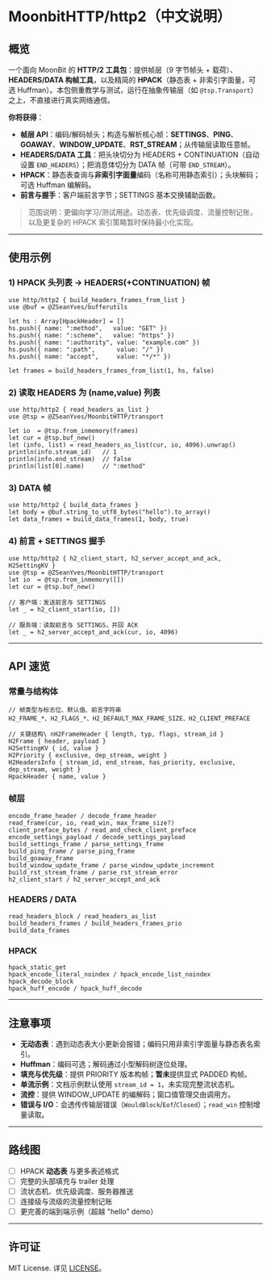 # MoonbitHTTP/http2（中文说明）

## 概览

一个面向 MoonBit 的 **HTTP/2 工具包**：提供帧层（9 字节帧头 + 载荷）、**HEADERS/DATA 构帧工具**，以及精简的 **HPACK**（静态表 + 非索引字面量，可选 Huffman）。本包侧重教学与测试，运行在抽象传输层（如 `@tsp.Transport`）之上，不直接进行真实网络通信。

**你将获得**：

* **帧层 API**：编码/解码帧头；构造与解析核心帧：**SETTINGS**、**PING**、**GOAWAY**、**WINDOW_UPDATE**、**RST_STREAM**；从传输层读取任意帧。
* **HEADERS/DATA 工具**：把头块切分为 HEADERS + CONTINUATION（自动设置 `END_HEADERS`）；把消息体切分为 DATA 帧（可带 `END_STREAM`）。
* **HPACK**：静态表查询与**非索引字面量**编码（名称可用静态索引）；头块解码；可选 Huffman 编解码。
* **前言与握手**：客户端前言字节；SETTINGS 基本交换辅助函数。

> 范围说明：更偏向学习/测试用途。动态表、优先级调度、流量控制记账，以及更复杂的 HPACK 索引策略暂时保持最小化实现。

---

## 使用示例

### 1) HPACK 头列表 → HEADERS(+CONTINUATION) 帧

```moonbit
use http/http2 { build_headers_frames_from_list }
use @buf = @ZSeanYves/bufferutils

let hs : Array[HpackHeader] = []
hs.push({ name: ":method",   value: "GET" })
hs.push({ name: ":scheme",   value: "https" })
hs.push({ name: ":authority", value: "example.com" })
hs.push({ name: ":path",      value: "/" })
hs.push({ name: "accept",     value: "*/*" })

let frames = build_headers_frames_from_list(1, hs, false)
```

### 2) 读取 HEADERS 为 (name,value) 列表

```moonbit
use http/http2 { read_headers_as_list }
use @tsp = @ZSeanYves/MoonbitHTTP/transport

let io  = @tsp.from_inmemory(frames)
let cur = @tsp.buf_new()
let (info, list) = read_headers_as_list(cur, io, 4096).unwrap()
println(info.stream_id)   // 1
println(info.end_stream)  // false
println(list[0].name)     // ":method"
```

### 3) DATA 帧

```moonbit
use http/http2 { build_data_frames }
let body = @buf.string_to_utf8_bytes("hello").to_array()
let data_frames = build_data_frames(1, body, true)
```

### 4) 前言 + SETTINGS 握手

```moonbit
use http/http2 { h2_client_start, h2_server_accept_and_ack, H2SettingKV }
use @tsp = @ZSeanYves/MoonbitHTTP/transport
let io  = @tsp.from_inmemory([])
let cur = @tsp.buf_new()

// 客户端：发送前言与 SETTINGS
let _ = h2_client_start(io, [])

// 服务端：读取前言与 SETTINGS，并回 ACK
let _ = h2_server_accept_and_ack(cur, io, 4096)
```

---

## API 速览

### 常量与结构体

```moonbit
// 帧类型与标志位、默认值、前言字符串
H2_FRAME_*、H2_FLAGS_*、H2_DEFAULT_MAX_FRAME_SIZE、H2_CLIENT_PREFACE

// 关键结构\ nH2FrameHeader { length, typ, flags, stream_id }
H2Frame { header, payload }
H2SettingKV { id, value }
H2Priority { exclusive, dep_stream, weight }
H2HeadersInfo { stream_id, end_stream, has_priority, exclusive, dep_stream, weight }
HpackHeader { name, value }
```

### 帧层

```moonbit
encode_frame_header / decode_frame_header
read_frame(cur, io, read_win, max_frame_size?)
client_preface_bytes / read_and_check_client_preface
encode_settings_payload / decode_settings_payload
build_settings_frame / parse_settings_frame
build_ping_frame / parse_ping_frame
build_goaway_frame
build_window_update_frame / parse_window_update_increment
build_rst_stream_frame / parse_rst_stream_error
h2_client_start / h2_server_accept_and_ack
```

### HEADERS / DATA

```moonbit
read_headers_block / read_headers_as_list
build_headers_frames / build_headers_frames_prio
build_data_frames
```

### HPACK

```moonbit
hpack_static_get
hpack_encode_literal_noindex / hpack_encode_list_noindex
hpack_decode_block
hpack_huff_encode / hpack_huff_decode
```

---

## 注意事项

* **无动态表**：遇到动态表大小更新会报错；编码只用非索引字面量与静态表名索引。
* **Huffman**：编码可选；解码通过小型解码树逐位处理。
* **填充与优先级**：提供 PRIORITY 版本构帧；**暂未**提供显式 PADDED 构帧。
* **单流示例**：文档示例默认使用 `stream_id = 1`，未实现完整流状态机。
* **流控**：提供 WINDOW_UPDATE 的编解码；窗口值管理交由调用方。
* **错误与 I/O**：会透传传输层错误（`WouldBlock`/`Eof`/`Closed`）；`read_win` 控制增量读取。

---

## 路线图

* [ ] HPACK **动态表** 与更多表述格式
* [ ] 完整的头部填充与 trailer 处理
* [ ] 流状态机、优先级调度、服务器推送
* [ ] 连接级与流级的流量控制记账
* [ ] 更完善的端到端示例（超越 "hello" demo）

---

## 许可证

MIT License. 详见 [LICENSE](LICENSE)。

